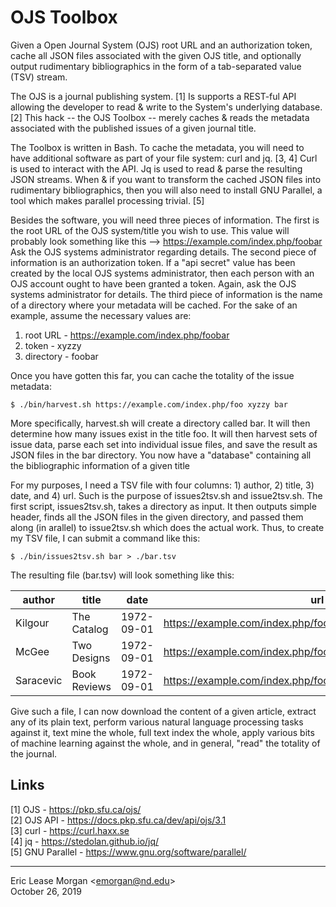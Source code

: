 

# OJS Toolbox

Given a Open Journal System (OJS) root URL and an authorization token, cache all JSON files associated with the given OJS title, and optionally output rudimentary bibliographics in the form of a tab-separated value (TSV) stream.

The OJS is a journal publishing system. [1] Is supports a REST-ful API allowing the developer to read &amp; write to the System's underlying database. [2] This hack -- the OJS Toolbox -- merely caches &amp; reads the metadata associated with the published issues of a given journal title.

The Toolbox is written in Bash. To cache the metadata, you will need to have additional software as part of your file system: curl and jq. [3, 4] Curl is used to interact with the API. Jq is used to read &amp; parse the resulting JSON streams. When &amp; if you want to transform the cached JSON files into rudimentary bibliographics, then you will also need to install GNU Parallel, a tool which makes parallel processing trivial. [5]

Besides the software, you will need three pieces of information. The first is the root URL of the OJS system/title you wish to use. This value will probably look something like this --&gt; https://example.com/index.php/foobar  Ask the OJS systems administrator regarding details. The second piece of information is an authorization token. If a "api secret" value has been created by the local OJS systems administrator, then each person with an OJS account ought to have been granted a token. Again, ask the OJS systems administrator for details. The third piece of information is the name of a directory where your metadata will be cached. For the sake of an example, assume the necessary values are:

   1. root URL - https://example.com/index.php/foobar
   2. token - xyzzy
   3. directory - foobar

Once you have gotten this far, you can cache the totality of the issue metadata:

    $ ./bin/harvest.sh https://example.com/index.php/foo xyzzy bar
   
More specifically, harvest.sh will create a directory called bar. It will then determine how many issues exist in the title foo. It will then harvest sets of issue data, parse each set into individual issue files, and save the result as JSON files in the bar directory. You now have a "database" containing all the bibliographic information of a given title

For my purposes, I need a TSV file with four columns: 1) author, 2) title, 3) date, and 4) url. Such is the purpose of issues2tsv.sh and issue2tsv.sh. The first script, issues2tsv.sh, takes a directory as input. It then outputs simple header, finds all the JSON files in the given directory, and passed them along (in arallel) to issue2tsv.sh which does the actual work. Thus, to create my TSV file, I can submit a command like this:

    $ ./bin/issues2tsv.sh bar > ./bar.tsv
    
The resulting file (bar.tsv) will look something like this:

| author    | title        | date       | url                                                          |
|-----------|--------------|------------|--------------------------------------------------------------|
| Kilgour   | The Catalog  | 1972-09-01 | https://example.com/index.php/foo/article/download/5738/5119 |
| McGee     | Two Designs  | 1972-09-01 | https://example.com/index.php/foo/article/download/5739/5120 |
| Saracevic | Book Reviews | 1972-09-01 | https://example.com/index.php/foo/article/download/5740/5121 |

Give such a file, I can now download the content of a given article, extract any of its plain text, perform various natural language processing tasks against it, text mine the whole, full text index the whole, apply various bits of machine learning against the whole, and in general, "read" the totality of the journal.


## Links

[1] OJS - https://pkp.sfu.ca/ojs/  
[2] OJS API - https://docs.pkp.sfu.ca/dev/api/ojs/3.1  
[3] curl - https://curl.haxx.se  
[4] jq - https://stedolan.github.io/jq/  
[5] GNU Parallel - https://www.gnu.org/software/parallel/


--- 
Eric Lease Morgan &lt;emorgan@nd.edu&gt;  
October 26, 2019
